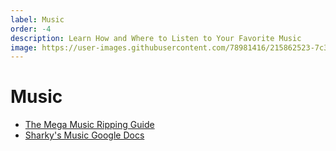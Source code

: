 ```yaml
---
label: Music
order: -4
description: Learn How and Where to Listen to Your Favorite Music
image: https://user-images.githubusercontent.com/78981416/215862523-7c39ad32-2656-4e88-81a7-346428bc41f2.gif
---
```


# Music

- [The Mega Music Ripping Guide](https://ori5000.github.io/musicripping.html)
- [Sharky's Music Google Docs](https://docs.google.com/document/d/1Poj4p2W0C0Napmwd7bcustlgWrkgp71dy9HlZwUr46w/edit)

